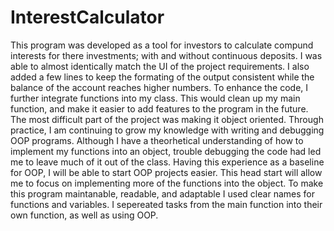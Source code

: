 # InterestCalculator

This program was developed as a tool for investors to calculate compund interests for there investments; with and without continuous deposits.
I was able to almost identically match the UI of the project requirements.  I also added a few lines to keep the formating of the output consistent
while the balance of the account reaches higher numbers.
To enhance the code, I further integrate functions into my class.  This would clean up my main function, and make it easier to add features to the
program in the future.
The most difficult part of the project was making it object oriented.  Through practice, I am continuing to grow my knowledge with writing and
debugging OOP programs.  Although I have a theorhetical understanding of how to implement my functions into an object, trouble debugging the code
had led me to leave much of it out of the class.
Having this experience as a baseline for OOP, I will be able to start OOP projects easier.  This head start will allow me to focus on implementing
more of the functions into the object.
To make this program maintanable, readable, and adaptable I used clear names for functions and variables.  I sepereated tasks from the main function
into their own function, as well as using OOP.
